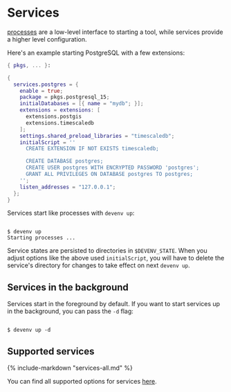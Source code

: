 # Services

[processes](processes.md) are a low-level interface to starting a tool,
while services provide a higher level configuration.

Here's an example starting PostgreSQL with a few extensions:

```nix title="devenv.nix"
{ pkgs, ... }:

{
  services.postgres = {
    enable = true;
    package = pkgs.postgresql_15;
    initialDatabases = [{ name = "mydb"; }];
    extensions = extensions: [
      extensions.postgis
      extensions.timescaledb
    ];
    settings.shared_preload_libraries = "timescaledb";
    initialScript = ''
      CREATE EXTENSION IF NOT EXISTS timescaledb;

      CREATE DATABASE postgres;
      CREATE USER postgres WITH ENCRYPTED PASSWORD 'postgres';
      GRANT ALL PRIVILEGES ON DATABASE postgres TO postgres;
    '';
    listen_addresses = "127.0.0.1";
  };
}
```

Services start like processes with `devenv up`:

```shell-session

$ devenv up
Starting processes ...
```

Service states are persisted to directories in `$DEVENV_STATE`. When you adjust options like the above used `initialScript`, you will have to delete the service's directory for changes to take effect on next `devenv up`.

## Services in the background

Services start in the foreground by default. If you want to start services up in the background, you can pass the `-d` flag:

```shell-session

$ devenv up -d
```

## Supported services

{%
  include-markdown "services-all.md"
%}

You can find all supported options for services [here](https://devenv.sh/reference/options/#servicesadminerenable).
